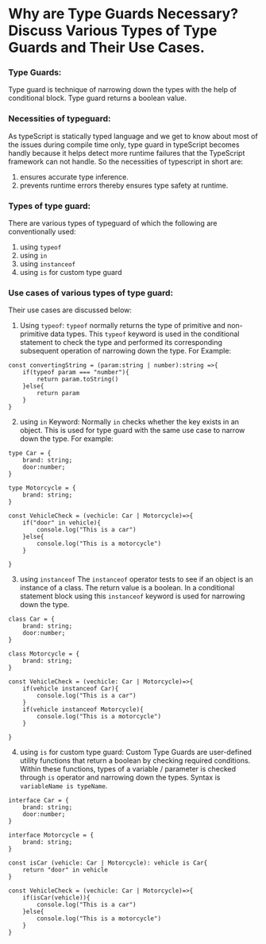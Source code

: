 # Why are Type Guards Necessary? Discuss Various Types of Type Guards and Their Use Cases.

### Type Guards:
Type guard is technique of narrowing down the types with the help of conditional block. Type guard returns a boolean value.

### Necessities of typeguard:
As typeScript is statically typed language and we get to know about most of the issues during compile time only, type guard in typeScript becomes handly because it helps detect more runtime failures that the TypeScript framework can not handle. So the necessities of typescript in short are:
1. ensures accurate type inference.
2. prevents runtime errors thereby ensures type safety at runtime.

### Types of type guard:
There are various types of typeguard of which the following are conventionally used:
1. using `typeof` 
2. using `in`
3. using `instanceof`
4. using `is` for custom type guard

### Use cases of various types of type guard:
Their use cases are discussed below:
1. Using `typeof`:
`typeof` normally returns the type of primitive and non-primitive data types. This `typeof` keyword is used in the conditional statement to check the type and performed its corresponding subsequent operation of narrowing down the type.
For Example:

```
const convertingString = (param:string | number):string =>{
    if(typeof param === "number"){
        return param.toString()
    }else{
        return param
    }
}

```

2. using `in` Keyword:
Normally `in` checks whether the key exists in an object. This is used for type guard with the same use case to narrow down the type.
For example:
```
type Car = {
    brand: string;
    door:number;
}

type Motorcycle = {
    brand: string;
}

const VehicleCheck = (vechicle: Car | Motorcycle)=>{
    if("door" in vehicle){
        console.log("This is a car")
    }else{
        console.log("This is a motorcycle")
    }

}

```

3. using `instanceof`
The `instanceof` operator tests to see if an object is an instance of a class. The return value is a boolean. In a conditional statement block using this `instanceof` keyword is used for narrowing down the type.

```
class Car = {
    brand: string;
    door:number;
}

class Motorcycle = {
    brand: string;
}

const VehicleCheck = (vechicle: Car | Motorcycle)=>{
    if(vehicle instanceof Car){
        console.log("This is a car")
    }
    if(vehicle instanceof Motorcycle){
        console.log("This is a motorcycle")
    }

}
```
4. using `is` for custom type guard:
Custom Type Guards are user-defined utility functions that return a boolean by checking required conditions. Within these functions, types of a variable / parameter is checked through `is` operator and narrowing down the types. Syntax is `variableName is typeName`.

```
interface Car = {
    brand: string;
    door:number;
}

interface Motorcycle = {
    brand: string;
}

const isCar (vehicle: Car | Motorcycle): vehicle is Car{
    return "door" in vehicle
}

const VehicleCheck = (vechicle: Car | Motorcycle)=>{
    if(isCar(vehicle)){
        console.log("This is a car")
    }else{
        console.log("This is a motorcycle")
    }
}

```